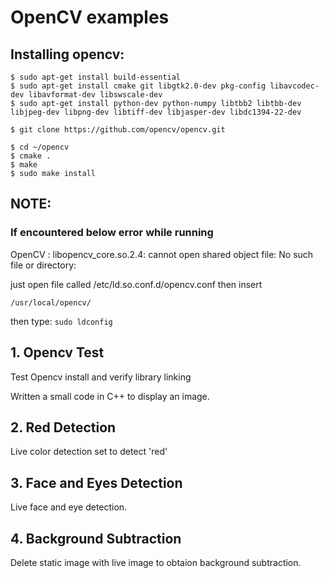 # OpenCV examples

## Installing opencv:
```
$ sudo apt-get install build-essential
$ sudo apt-get install cmake git libgtk2.0-dev pkg-config libavcodec-dev libavformat-dev libswscale-dev
$ sudo apt-get install python-dev python-numpy libtbb2 libtbb-dev libjpeg-dev libpng-dev libtiff-dev libjasper-dev libdc1394-22-dev

$ git clone https://github.com/opencv/opencv.git

$ cd ~/opencv
$ cmake .
$ make
$ sudo make install
```

## NOTE:
### If encountered below error while running
OpenCV : libopencv_core.so.2.4: cannot open shared object file: No such file or directory:

just open file called /etc/ld.so.conf.d/opencv.conf then insert
```
/usr/local/opencv/
```
then type: ```sudo ldconfig```

## 1. Opencv Test
Test Opencv install and verify library linking

Written a small code in C++ to display an image.

## 2. Red Detection
Live color detection set to detect 'red'

## 3. Face and Eyes Detection
Live face and eye detection.

## 4. Background Subtraction
Delete static image with live image to obtaion background subtraction.
